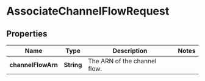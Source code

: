 

# AssociateChannelFlowRequest


## Properties

| Name | Type | Description | Notes |
|------------ | ------------- | ------------- | -------------|
|**channelFlowArn** | **String** | The ARN of the channel flow. |  |



